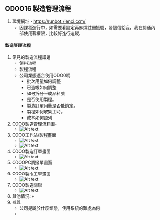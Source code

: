 ## ODOO16 製造管理流程
1. 環境網址 - https://runbot.xienci.com/
   + 因課程進行中，如需要看設定再麻煩註冊帳號，發個信給我，我在開通內部使用著權限，比較好進行追蹤。
#### 製造管理流程
1. 常見的製造流程議題
   + 領料流程
   + 製程流程
   + 公司業態適合使用ODOO嗎
     + 批次用量如何調整
     + 已過帳如何調整
     + 如何拆分半成品料號
     + 是否使用製程。
     + 製造訂單用量是否能鎖定。
     + 製程如何收集工時。
     + 成本如何認列
3. ODOO製造管理流程圖-
   + ![Alt text](https://github.com/ksharry/odoo-repository/blob/main/pic/A4111.png?raw=true)
4. ODOO工作站/製程畫面
   + ![Alt text](https://github.com/ksharry/odoo-repository/blob/main/pic/A4115.png?raw=true)
   + ![Alt text](https://github.com/ksharry/odoo-repository/blob/main/pic/A4116.png?raw=true)
4. ODOO製造訂單畫面
   + ![Alt text](https://github.com/ksharry/odoo-repository/blob/main/pic/A4112.png?raw=true)
4. ODOOPC調撥單畫面
   + ![Alt text](https://github.com/ksharry/odoo-repository/blob/main/pic/A4113.png?raw=true)
5. ODOO製令工單畫面
   + ![Alt text](https://github.com/ksharry/odoo-repository/blob/main/pic/A4114.png?raw=true)
6. ODOO製造關聯
   + ![Alt text](https://github.com/ksharry/odoo-repository/blob/main/pic/A4119.png?raw=true)
6. 其他情況:
   + 
7. 參與
   + 公司是屬於什麼業態，使用系統的難處為何
   + 
